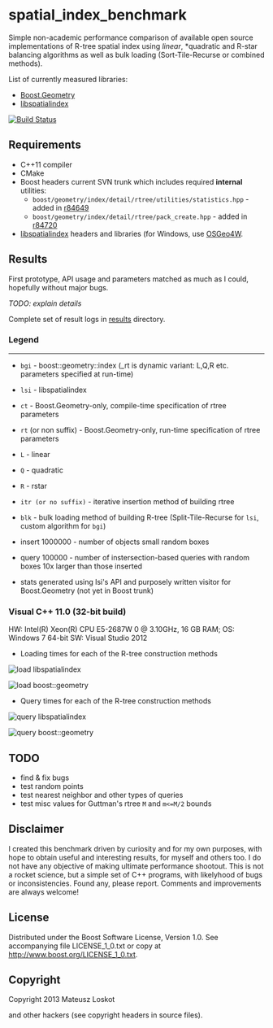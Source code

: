 # spatial_index_benchmark

Simple non-academic performance comparison of available open source
implementations of R-tree spatial index using *linear*, *quadratic and R-star
balancing algorithms as well as bulk loading (Sort-Tile-Recurse or combined methods).

List of currently measured libraries:
* [Boost.Geometry](http://www.boost.org/libs/geometry/)
* [libspatialindex](http://libspatialindex.github.io)

[![Build Status](https://travis-ci.org/mloskot/spatial_index_benchmark.png?branch=master)](https://travis-ci.org/mloskot/spatial_index_benchmark)

## Requirements

* C++11 compiler
* CMake
* Boost headers current SVN trunk which includes required **internal** utilities:
  * ```boost/geometry/index/detail/rtree/utilities/statistics.hpp``` -
added in [r84649](https://svn.boost.org/trac/boost/changeset/84649)
  * ```boost/geometry/index/detail/rtree/pack_create.hpp``` - 
added in [r84720](https://svn.boost.org/trac/boost/changeset/84720)
* [libspatialindex](https://github.com/libspatialindex/libspatialindex) headers
and libraries (for Windows, use [OSGeo4W](http://trac.osgeo.org/osgeo4w/).

## Results

First prototype, API usage and parameters matched as much as I could, hopefully without major bugs.

*TODO: explain details*

Complete set of result logs in [results](results) directory.

### Legend
------

* ```bgi``` - boost::geometry::index (_rt is dynamic variant: L,Q,R etc. parameters specified at run-time)
* ```lsi``` - libspatialindex
* ```ct``` - Boost.Geometry-only, compile-time specification of rtree parameters
* ```rt``` (or non suffix) - Boost.Geometry-only, run-time specification of rtree parameters
* ```L``` - linear
* ```Q``` - quadratic
* ```R``` - rstar
* ```itr (or no suffix)```  - iterative insertion method of building rtree
* ```blk```  - bulk loading method of building R-tree (Split-Tile-Recurse for ```lsi```, custom algorithm for ```bgi```)
  
* insert 1000000 - number of objects small random boxes
* query   100000 - number of instersection-based queries with random boxes 10x larger than those inserted
* stats generated using lsi's API and purposely written visitor for Boost.Geometry (not yet in Boost trunk)

### Visual C++ 11.0 (32-bit build)

HW: Intel(R) Xeon(R) CPU E5-2687W 0 @ 3.10GHz, 16 GB RAM; OS: Windows 7 64-bit
SW: Visual Studio 2012

* Loading times for each of the R-tree construction methods

![load libspatialindex](https://raw.github.com/mloskot/spatial_index_benchmark/master/results/mloskot/benchmark_rtree_load_itr_vs_blk_lsi.png)

![load boost::geometry](https://raw.github.com/mloskot/spatial_index_benchmark/master/results/mloskot/benchmark_rtree_load_itr_vs_blk_bgi.png)

* Query times for each of the R-tree construction methods

![query libspatialindex](https://raw.github.com/mloskot/spatial_index_benchmark/master/results/mloskot/benchmark_rtree_query_itr_vs_blk_lsi.png)

![query boost::geometry](https://raw.github.com/mloskot/spatial_index_benchmark/master/results/mloskot/benchmark_rtree_query_itr_vs_blk_bgi.png)

## TODO

* find & fix bugs
* test random points
* test nearest neighbor and other types of queries
* test misc values for Guttman's rtree ```M``` and ```m<=M/2``` bounds

## Disclaimer

I created this benchmark driven by curiosity and for my own purposes, with hope to 
obtain useful and interesting results, for myself and others too.
I do not have any objective of making ultimate performance shootout.
This is not a rocket science, but a simple set of C++ programs, with likelyhood
of bugs or inconsistencies. Found any, please report. Comments and improvements
are always welcome!

## License


Distributed under the Boost Software License, Version 1.0.
See accompanying file LICENSE_1_0.txt or copy at 
http://www.boost.org/LICENSE_1_0.txt.

## Copyright

Copyright 2013 Mateusz Loskot <mateusz at loskot dot net>

and other hackers (see copyright headers in source files).

